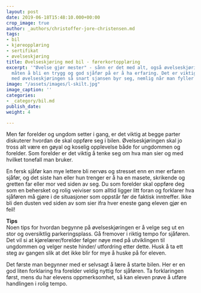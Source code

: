 ```yaml
---
layout: post
date: 2019-06-18T15:48:10.000+00:00
crop_image: true
author: _authors/christoffer-jore-christensen.md
tags:
- bil
- kjøreopplæring
- sertifikat
- øvelseskjøring
title: Øvelseskjøring med bil - førerkortopplæring
excerpt: '"Øvelse gjør mester" - sånn er det med alt, også øvelseskjøring. Den eneste
  måten å bli en trygg og god sjåfør på er å ha erfaring. Det er viktig å begynne
  med øvelseskjøringen så snart sjansen byr seg, nemlig når man fyller seksten år.'
image: "/assets/images/l-skilt.jpg"
image_caption: ''
categories:
- _category/bil.md
publish_date: 
weight: 4

---
```

Men før forelder og ungdom setter i gang, er det viktig at begge parter diskuterer hvordan de skal oppføre seg i bilen. Øvelseskjøringen skal jo tross alt være en gøyal og koselig opplevelse både for ungdommen og forelder. Som forelder er det viktig å tenke seg om hva man sier og med hvilket tonefall man bruker.

En fersk sjåfør kan mye lettere bli nervøs og stresset enn en mer erfaren sjåfør, og det siste han eller hun trenger er å ha en masete, skrikende og gretten far eller mor ved siden av seg. Du som forelder skal oppføre deg som en behersket og rolig veiviser som alltid ligger litt foran og forklarer hva sjåføren må gjøre i de situasjoner som oppstår før de faktisk inntreffer. Ikke bli den dusten ved siden av som sier ifra hver eneste gang eleven gjør en feil!

**Tips**  
Noen tips for hvordan begynne på øvelseskjøringen er å velge seg ut en stor og oversiktlig parkeringsplass. Gå fremover i riktig tempo for sjåføren. Det vil si at kjørelærer/forelder følger nøye med på utviklingen til ungdommen og velger neste hinder/ utfordring etter dette. Husk å ta ett steg av gangen slik at det ikke blir for mye å huske på for eleven.

Det første man begynner med er selvsagt å lære å starte bilen. Her er en god liten forklaring fra forelder veldig nyttig for sjåføren. Ta forklaringen først, mens du har elevens oppmerksomhet, så kan eleven prøve å utføre handlingen i rolig tempo.